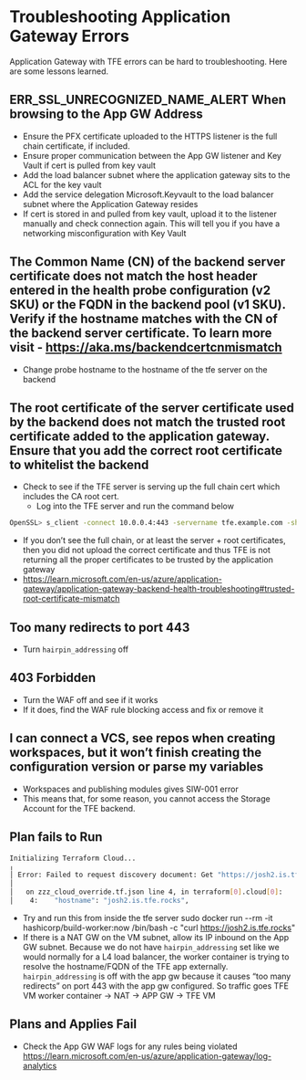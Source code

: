 # Troubleshooting Application Gateway Errors

Application Gateway with TFE errors can be hard to troubleshooting. Here are some lessons learned.

## ERR_SSL_UNRECOGNIZED_NAME_ALERT When browsing to the App GW  Address

- Ensure the PFX certificate uploaded to the HTTPS listener is the full chain certificate, if included.
- Ensure proper communication between the App GW listener and Key Vault if cert is pulled from key vault
- Add the load balancer subnet where the application gateway sits to the ACL for the key vault
- Add the service delegation Microsoft.Keyvault to the load balancer subnet where the Application Gateway resides
- If cert is stored in and pulled from key vault, upload it to the listener manually and check connection again. This will tell you if you have a networking misconfiguration with Key Vault

## The Common Name (CN) of the backend server certificate does not match the host header entered in the health probe configuration (v2 SKU) or the FQDN in the backend pool (v1 SKU). Verify if the hostname matches with the CN of the backend server certificate. To learn more visit - <https://aka.ms/backendcertcnmismatch>

- Change probe hostname to the hostname of the tfe server on the backend

## The root certificate of the server certificate used by the backend does not match the trusted root certificate added to the application gateway. Ensure that you add the correct root certificate to whitelist the backend

- Check to see if the TFE server is serving up the full chain cert which includes the CA root cert.
  - Log into the TFE server and run the command below

```bash
OpenSSL> s_client -connect 10.0.0.4:443 -servername tfe.example.com -showcerts
```

- If you don’t see the full chain, or at least the server + root certificates, then you did not upload the correct certificate and thus TFE is not returning all the proper certificates to be trusted by the application gateway
- <https://learn.microsoft.com/en-us/azure/application-gateway/application-gateway-backend-health-troubleshooting#trusted-root-certificate-mismatch>

## Too many redirects to port 443

- Turn `hairpin_addressing` off

## 403  Forbidden

- Turn the WAF off and see if it works
- If it does, find the WAF rule blocking access and fix or remove it

## I can connect a VCS, see repos when creating workspaces, but it won’t finish creating the configuration version or parse my variables

- Workspaces and publishing modules gives SIW-001 error
- This means that, for some reason, you cannot access the Storage Account for the TFE backend.

## Plan fails to Run

```bash
Initializing Terraform Cloud...
╷
│ Error: Failed to request discovery document: Get "https://josh2.is.tfe.rocks/.well-known/terraform.json": context deadline exceeded
│ 
│   on zzz_cloud_override.tf.json line 4, in terraform[0].cloud[0]:
│    4:    "hostname": "josh2.is.tfe.rocks",
```

- Try and run this from inside the tfe server
sudo docker run --rm -it hashicorp/build-worker:now /bin/bash -c "curl <https://josh2.is.tfe.rocks>"
- If there is a NAT GW on the VM subnet, allow its IP inbound on the App GW subnet. Because we do not have `hairpin_addressing` set like we would normally for a L4 load balancer, the worker container is trying to resolve the hostname/FQDN of the TFE app externally. `hairpin_addressing` is off with the app gw because it causes “too many redirects” on port 443 with the app gw configured. So traffic goes TFE VM worker container → NAT → APP GW → TFE VM

## Plans and Applies Fail

- Check the App GW WAF logs for any rules being violated <https://learn.microsoft.com/en-us/azure/application-gateway/log-analytics>
